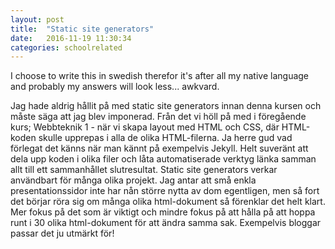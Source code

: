 ```yaml
---
layout: post
title:  "Static site generators"
date:   2016-11-19 11:30:34
categories: schoolrelated
---
```

I choose to write this in swedish therefor it's after all my native language and probably my answers will look
less... awkvard.

Jag hade aldrig hållit på med static site generators innan denna kursen och måste säga att jag blev imponerad. Från det
vi höll på med i föregående kurs; Webbteknik 1 - när vi skapa layout med HTML och CSS, där HTML-koden skulle upprepas
i alla de olika HTML-filerna. Ja herre gud vad förlegat det känns när man kännt på exempelvis Jekyll. Helt suveränt att
dela upp koden i olika filer och låta automatiserade verktyg länka samman allt till ett sammanhållet slutresultat.
Static site generators verkar användbart för många olika projekt. Jag antar att små enkla presentationssidor inte har
nån större nytta av dom egentligen, men så fort det börjar röra sig om många olika html-dokument så förenklar det helt
klart. Mer fokus på det som är viktigt och mindre fokus på att hålla på att hoppa runt i 30 olika html-dokument för
att ändra samma sak. Exempelvis bloggar passar det ju utmärkt för!
